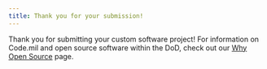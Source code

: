 ```yaml
---
title: Thank you for your submission!
---
```


Thank you for submitting your custom software project! For information on Code.mil and open source software within the DoD, check out our [Why Open Source](/why-open-source.html) page.
